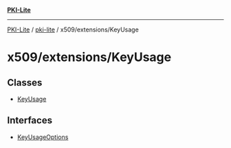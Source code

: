 [**PKI-Lite**](../../../../README.md)

---

[PKI-Lite](../../../../README.md) / [pki-lite](../../../README.md) / x509/extensions/KeyUsage

# x509/extensions/KeyUsage

## Classes

- [KeyUsage](classes/KeyUsage.md)

## Interfaces

- [KeyUsageOptions](interfaces/KeyUsageOptions.md)

